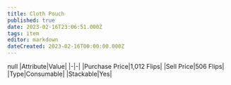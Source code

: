 ```yaml
---
title: Cloth Pouch
published: true
date: 2023-02-16T23:06:51.000Z
tags: item
editor: markdown
dateCreated: 2023-02-16T00:00:00.000Z
---
```


null
|Attribute|Value|
|-|-|
|Purchase Price|1,012 Flips|
|Sell Price|506 Flips|
|Type|Consumable|
|Stackable|Yes|

